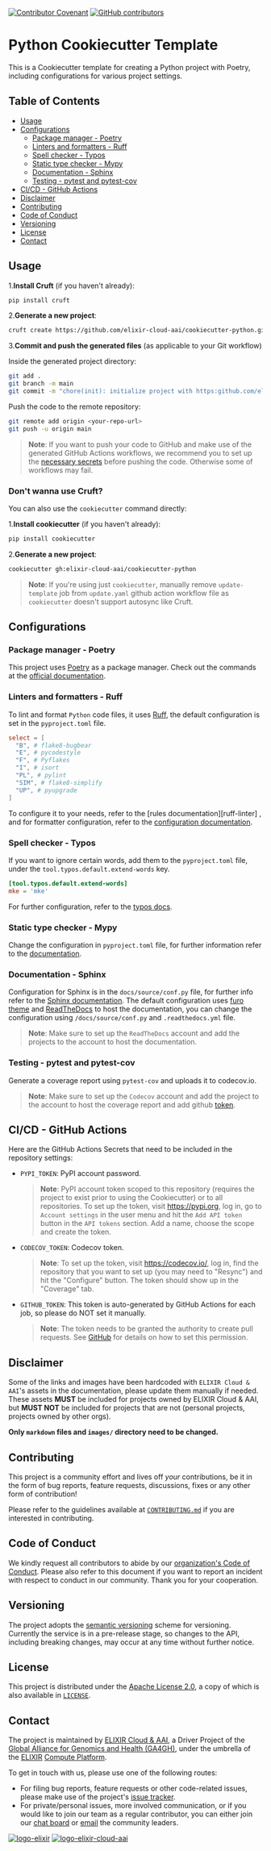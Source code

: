 [![Contributor Covenant](https://img.shields.io/badge/Contributor%20Covenant-2.1-4baaaa.svg)][code-of-conduct]
[![GitHub contributors](https://img.shields.io/github/contributors/elixir-cloud-aai/cookiecutter-python)](https://github.com/elixir-cloud-aai/cookiecutter-python/graphs/contributors)

# Python Cookiecutter Template

This is a Cookiecutter template for creating a Python project with Poetry,
including configurations for various project settings.

## Table of Contents

- [Usage](#usage)
- [Configurations](#configurations)
  - [Package manager - Poetry](#package-manager---poetry)
  - [Linters and formatters - Ruff](#linters-and-formatters---ruff)
  - [Spell checker - Typos](#spell-checker---typos)
  - [Static type checker - Mypy](#static-type-checker---mypy)
  - [Documentation - Sphinx](#documentation---sphinx)
  - [Testing - pytest and pytest-cov](#testing---pytest-and-pytest-cov)
- [CI/CD - GitHub Actions](#cicd---github-actions)
- [Disclaimer](#disclaimer)
- [Contributing](#contributing)
- [Code of Conduct](#code-of-conduct)
- [Versioning](#versioning)
- [License](#license)
- [Contact](#contact)

## Usage

1.**Install Cruft** (if you haven't already):

```sh
pip install cruft
```

2.**Generate a new project**:

```sh
cruft create https://github.com/elixir-cloud-aai/cookiecutter-python.git
```

3.**Commit and push the generated files** (as applicable to your Git workflow)

Inside the generated project directory:

```sh
git add .
git branch -m main
git commit -m "chore(init): initialize project with https:github.com/elixir-cloud-aai/cookiecutter-python.git"
```

Push the code to the remote repository:

```sh
git remote add origin <your-repo-url>
git push -u origin main
```

> **Note**: If you want to push your code to GitHub and make use of the
> generated GitHub Actions workflows, we recommend you to set up the
> [necessary secrets](#cicd---github-actions) before pushing the code.
> Otherwise some of workflows may fail.

### Don't wanna use Cruft?

You can also use the `cookiecutter` command directly:

1.**Install cookiecutter** (if you haven't already):

```sh
pip install cookiecutter
```

2.**Generate a new project**:

```sh
cookiecutter gh:elixir-cloud-aai/cookiecutter-python
```

> **Note**: If you're using just `cookiecutter`, manually remove
> `update-template` job from `update.yaml` github action workflow file as
> `cookiecutter` doesn't support autosync like Cruft.

## Configurations

### Package manager - Poetry

This project uses [Poetry][poetry-org] as a package manager. Check out the
commands at the [official documentation][poetry-docs].

### Linters and formatters - Ruff

To lint and format `Python` code files, it uses [Ruff][ruff], the default
configuration is set in the `pyproject.toml` file.

```toml
select = [
  "B", # flake8-bugbear
  "E", # pycodestyle
  "F", # Pyflakes
  "I", # isort
  "PL", # pylint
  "SIM", # flake8-simplify
  "UP", # pyupgrade
]
```

To configure it to your needs, refer to the [rules documentation][ruff-linter]
, and for formatter configuration, refer to the [configuration
documentation][ruff-formatter].

### Spell checker - Typos

If you want to ignore certain words, add them to the `pyproject.toml` file,
under the `tool.typos.default.extend-words` key.

```toml
[tool.typos.default.extend-words]
mke = 'mke'
```

For further configuration, refer to the [typos docs][typos-docs].

### Static type checker - Mypy

Change the configuration in `pyproject.toml` file, for further information refer
to the [documentation][mypy-config].

### Documentation - Sphinx

Configuration for Sphinx is in the `docs/source/conf.py` file, for further info
refer to the [Sphinx documentation][sphinx-docs]. The default configuration uses
[furo theme][furo] and [ReadTheDocs][rtd] to host the documentation, you can
change the configuration using `/docs/source/conf.py` and `.readthedocs.yml`
file.

> **Note**: Make sure to set up the `ReadTheDocs` account and add the projects
> to the account to host the documentation.

### Testing - pytest and pytest-cov

Generate a coverage report using `pytest-cov` and uploads it to codecov.io.

> **Note**: Make sure to set up the `Codecov` account and add the project to 
> the account to host the coverage report and add github
> [token](#cicd---github-actions).

## CI/CD - GitHub Actions

Here are the GitHub Actions Secrets that need to be included in the repository
settings:

- `PYPI_TOKEN`: PyPI account password.

    > **Note**: PyPI account token scoped to this repository (requires the
    > project to exist prior to using the Cookiecutter) or to all repositories.
    > To set up the token, visit <https://pypi.org>, log in, go to
    > `Account settings` in the user menu and hit the `Add API token` button in
    > the `API tokens` section. Add a name, choose the scope and create the
    > token.

- `CODECOV_TOKEN`: Codecov token.

    > **Note**: To set up the token, visit <https://codecov.io/>, log in, find the
    > repository that you want to set up (you may need to "Resync") and hit the
    > "Configure" button. The token should show up in the "Coverage" tab.

- `GITHUB_TOKEN`: This token is auto-generated by GitHub Actions for each job,
    so please do NOT set it manually.

    > **Note**: The token needs to be granted the authority to create pull
    > requests. See [GitHub][gh-update-token] for details on how to set this permission.

## Disclaimer

Some of the links and images have been hardcoded with `ELIXIR Cloud & AAI`'s
assets in the documentation, please update them manually if needed. These assets
**MUST** be included for projects owned by ELIXIR Cloud & AAI, but **MUST NOT**
be included for projects that are not (personal projects, projects owned by
other orgs).

**Only `markdown` files and `images/` directory need to be changed.**

## Contributing

This project is a community effort and lives off _your_ contributions, be it in
the form of bug reports, feature requests, discussions, fixes or any other form
of contribution!

Please refer to the guidelines available at [`CONTRIBUTING.md`][contributing] if
you are interested in contributing.

## Code of Conduct

We kindly request all contributors to abide by our
[organization's Code of Conduct][code-of-conduct]. Please also refer to this
document if you want to report an incident with respect to conduct in our
community. Thank you for your cooperation.

## Versioning

The project adopts the [semantic versioning][semver] scheme for versioning.
Currently the service is in a pre-release stage, so changes to the API,
including breaking changes, may occur at any time without further notice.

## License

This project is distributed under the [Apache License 2.0][badge-license-url], a
copy of which is also available in [`LICENSE`][license].

## Contact

The project is maintained by [ELIXIR Cloud & AAI][elixir-cloud-aai], a Driver
Project of the [Global Alliance for Genomics and Health (GA4GH)][ga4gh], under
the umbrella of the [ELIXIR][elixir] [Compute Platform][elixir-compute].

To get in touch with us, please use one of the following routes:

- For filing bug reports, feature requests or other code-related issues,
    please make use of the project's
    [issue tracker](https://github.com/elixir-cloud-aai/cookiecutter-python/issues).
- For private/personal issues, more involved communication, or if you would
    like to join our team as a regular contributor, you can either join our
    [chat board][badge-chat-url] or [email] the community leaders.

[![logo-elixir]][elixir] [![logo-elixir-cloud-aai]][elixir-cloud-aai]

[badge-chat-url]: https://join.slack.com/t/elixir-cloud/shared_invite/enQtNzA3NTQ5Mzg2NjQ3LTZjZGI1OGQ5ZTRiOTRkY2ExMGUxNmQyODAxMDdjM2EyZDQ1YWM0ZGFjOTJhNzg5NjE0YmJiZTZhZDVhOWE4MWM
[badge-license-url]: http://www.apache.org/licenses/LICENSE-2.0
[code-of-conduct]: https://elixir-cloud-aai.github.io/about/code-of-conduct/
[contributing]: https://elixir-cloud-aai.github.io/guides/guide-contributor/
[elixir]: https://elixir-europe.org/
[elixir-cloud-aai]: https://elixir-cloud.dcc.sib.swiss/
[elixir-compute]: https://elixir-europe.org/platforms/compute
[email]: mailto:cloud-service@elixir-europe.org
[ga4gh]: https://ga4gh.org/
[gh-update-token]: https://github.blog/changelog/2022-05-03-github-actions-prevent-github-actions-from-creating-and-approving-pull-requests/
[license]: LICENSE
[logo-elixir]: images/logo-elixir.svg
[logo-elixir-cloud-aai]: images/logo-elixir-cloud-aai.svg
[poetry-org]: https://python-poetry.org/
[poetry-docs]: https://python-poetry.org/docs/cli/
[ruff]: https://docs.astral.sh/ruff
[ruff-formatter]: https://docs.astral.sh/ruff/formatter
[typos-docs]: https://pypi.org/project/typos/
[mypy-config]: https://mypy.readthedocs.io/en/stable/config_file.html
[sphinx-docs]: https://www.sphinx-doc.org/en/master/usage/configuration.html
[furo]: https://pradyunsg.me/furo/quickstart/
[rtd]: https://readthedocs.org/
[semver]: https://semver.org/
